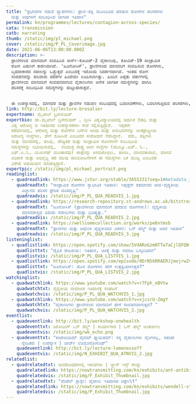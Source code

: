 ```yaml
---
title: "ಪ್ರಭೇದಗಳ ನಡುವೆ ವ್ಯಾಪನಗಳು: ಪ್ರಾಣಿ-ಪಕ್ಷಿ ಮೂಲದಿಂದ ಹರಡುವ ರೋಗಗಳ ಪರಿಸರಗಳು
  ಮತ್ತು ಅವುಗಳಿಗೆ ಸಂಬಂಧಿಸಿದ ಜಾಗತಿಕ ಇತಿಹಾಸ"
permalink: kn/programmes/lectures/contagion-across-species/
cata: transmission
catb: narrating
thumb: /static/img/pl_michael.png
cover: /static/img/P_PL_Coverimage.jpg
date: 2021-06-06T13:00:00.000Z
description: >-
  ಪ್ರಾಣಿಗಳಿಂದ ಮಾನವರಿಗೆ ಸಂವಹಿಸಿದ ಸಾರ್ಸ್-ಕೋವಿಡ್‌-2 ವೈರಾಣುವು, ಕೋವಿಡ್-19‌ ಸಾಂಕ್ರಾಮಿಕ
  ರೋಗ ಪಿಡುಗಿಗೆ ಕಾರಣವಾಗಿದೆ. 'ಜೂನೋಸಿಸ್', ಪ್ರಾಣಿಗಳಿಂದ ಮಾನವರಿಗೆ ಸಂವಹಿಸುವ ರೋಗಗಳು,
  ಬೃಹದಾಕಾರದ ಸವಾಲನ್ನು ಒಡ್ಡುತ್ತವೆ ಎಂಬುದಕ್ಕೆ ಇದೊಂದು ನಿದರ್ಶನವಾಗಿದೆ. ಇಂತಹ ರೋಗ
  ಸಂವಹನವನ್ನು ಹಲವಾರು ದಶಕಗಳ ಹಿಂದೆಯೇ ಊಹಿಸಲಾಗಿತ್ತು. ಹಿಂದಿನ ಎಪ್ಪತು ವರ್ಷಗಳಲ್ಲಿ
  ಪ್ರಾಣಿಗಳಿಂದ ಮಾನವರಿಗೆ ಸಂವಹನವಾಗುವ ವೈರಾಣುಗಳು ಅನೇಕ ಜಾಗತಿಕ ಸಮಸ್ಯೆಗಳನ್ನು ಹಾಗೂ
  ಪರಿಸರಕ್ಕೆ ಸಂಬಂಧಿಸಿದ ಸಮಸ್ಯೆಗಳನ್ನು ಹುಟ್ಟುಹಾಕುತ್ತವೆ.  


  ಈ ಉಪನ್ಯಾಸದಲ್ಲಿ, ಮಾನವರ ಮತ್ತು ಪ್ರಾಣಿಗಳ ನಡುವಣ ಸಂಬಂಧದಲ್ಲಿ ಬದಲಾವಣೆಗಳು, ಬದಲಾಗುತ್ತಿರುವ ಪರಿಸರಗಳು, ಜಾಗತಿಕವಾಗಿ ಪ್ರಾಣಿ ಮೂಲದ ಆಹಾರ ಉತ್ಪಾದನೆ ಮತ್ತು ಆಹಾರ ಸೇವನೆ, ಇವೆಲ್ಲದರ ಪರಿಣಾಮ, ಹೊಸದಾಗಿ ಹೊರಹೊಮ್ಮುತ್ತಿರುವ ಜಾಗತಿಕ ಮಟ್ಟದ ಸಮಸ್ಯೆಗಳು, ಈ ಸಮಸ್ಯಗಳಿಗೆ ಸಂಭಾವ್ಯ ಸಮಾಧಾನ, ಇವೆಲ್ಲವನ್ನೂ ಇತಿಹಾಸದ ದೃಷ್ಟಿಕೋನದಿಂದ ವಿಮರ್ಶಿಸಲಾಗುವುದು. ಈ ವೈಜ್ಞಾನಿಕ ಸಹಯೋಗದಲ್ಲಿ, ವಿಭಿನ್ನ ಜೀವ ಪ್ರಭೇದಗಳಲ್ಲಿ ಕಾಣಿಸಿಕೊಳ್ಳುವ ಸೋಂಕುಗಳನ್ನು ಸೂಕ್ಷ್ಮವಾಗಿ ಗಮನಿಸಿ, ನಿರ್ವಹಿಸಲು ಹಲವು ಸಂಶೋಧನೆಗಳು ನೆಡೆಯುತ್ತಿವೆ.
link: http://bit.ly/lecture-bresalier
expertname: ಮೈಖೇಲ್‌ ಬ್ರಸೇಲಿಯರ್‌
expertbio: ಡಾ.ಮೈಖೇಲ್‌ ಬ್ರಸೇಲಿಯರ್‌ , ಸ್ವಂಸಿ ವಿಶ್ವವಿದ್ಯಾಲಯದಲ್ಲಿ ಆಧುನಿಕ ಔಷಧಿ ಮತ್ತು
  ವಿಶ್ವ ಆರೋಗ್ಯ ದ ಇತಿಹಾಸದ ಉಪನ್ಯಾಸಕರಾಗಿ ಸೇವೆ ಸಲ್ಲಿಸುತ್ತಿದ್ದಾರೆ.  ಇಪ್ಪತನೇ
  ಶತಮಾನದಲ್ಲಿ, ಆರೋಗ್ಯ ಮತ್ತು ರೋಗಗಳ ಬಗೆಗಿನ ಅರಿವು ಮತ್ತು ಅನುಭವಗಳನ್ನು ಅಂತರ್ರಾಷ್ಟ್ರೀಯ
  ಆರೋಗ್ಯ ಸಂಸ್ಥೆಗಳು, ಹೇಗೆ ರೂಪಿಸಿವೆ ಎಂಬುದರ ಸಂಶೋಧನೆ ನೆಡೆಸಿದ್ದಾರೆ.  ಪಶು, ಪಕ್ಷಿಗಳು
  ಮತ್ತು ಮಾನವರಲ್ಲಿ, ಹಸಿವು, ಪೌಷ್ಟಿಕತೆ ಮತ್ತು ಸಾಂಕ್ರಾಮಿಕ ರೋಗಗಳಿಗೆ ಸಂಬಂಧಿಸಿದ 
  ಸಮಸ್ಯೆಗಳನ್ನು ನಿಭಾಯಿಸುವಲ್ಲಿ,  ಸಂಯುಕ್ತ ರಾಷ್ಟ್ರ ಅಂಗ ಸಂಸ್ಥೆಗಳ (ಡಬಲ್ಯೂ.ಎಚ್.‌ ಓ.,
  ಎಫ್.ಏ.ಓ, ಯೂನಿಸೆಫ್‌ ಮುಂತಾದವು) ಪಾತ್ರವನ್ನು ತಿಳಿದುಕೊಳ್ಳಲು, ಹಾಗೂ, ಮಾನವತಾವಾದ, ಮಾನವ
  ಅಧಿಕಾರ ಮತ್ತು ಅಭಿವೃದ್ದಿ ಪರ ಹಲವು ಪರಿಯೋಜನೆಗಳಿಗೆ ಈ ಸಮಸ್ಯೆಗಳು ಏಕೆ ಮುಖ್ಯ ಎಂಬುದರ
  ವಿಶೇಷ ಅಧಯಯನ ಮಾಡುತ್ತಿದ್ದಾರೆ.
expertpic: /static/img/pl_michael_portrait.png
readinglist:
  - quadreadlink: https://www.jstor.org/stable/3655231?seq=1#metadata_info_tab_contents
    quadreadtxt: "ಸಾಂಕ್ರಾಮಿಕ ರೋಗಗಳ ಸ್ವಾಭಾವಿಕ ಇತಿಹಾಸ: ಇಪ್ಪತ್ತನೇ ಶತಮಾನದ ಜೀವ-ವೈದ್ಯಕೀಯ
      ವಿಜ್ಞಾನದ ಪರಿಸರ ಪ್ರೇರಿತ ದೂರದೃಷ್ಟಿ"
    quadreadvis: /static/img/P_PL_QUA_READVIS_1.jpg
  - quadreadlink: https://research-repository.st-andrews.ac.uk/bitstream/handle/10023/14586/Keck_2018_MAT_Zoonosis_CC.pdf?sequence=1&isAllowed=y
    quadreadtxt: "ಜೂನೋಸಿಸ್‌ (ಪ್ರಾಣಿಗಳಿಂದ ಮಾನವರಿಗೆ ಹರಡುವ ರೋಗಗಳು): ವೈದ್ಯಕೀಯ
      ಮಾನವಶಾಸ್ತ್ರದ ಎದುರು ಸವಾಲುಗಳು ಮತ್ತು ಭವಿಷ್ಯತ್ತು."
    quadreadvis: /static/img/P_PL_QUA_READVIS_2.jpg
  - quadreadlink: https://wellcomecollection.org/works/pe6ntmsb
    quadreadtxt: "ಪ್ರಾಣಿಗಳು ಮತ್ತು ಆಧುನಿಕ ವೈದ್ಯಕೀಯದ ವಿಕಸನ: ಒನ್‌ ಹೆಲ್ಥ್‌ ಮತ್ತು ಅದರ ಇತಿಹಾಸ"
    quadreadvis: /static/img/P_PL_QUA_READVIS_3.jpg
listeninglist:
  - quadlistlink: https://open.spotify.com/show/5VdARoGzm0TTw7aCjlQFQN
    quadlisttxt: "ದೈಹಿಕ ರಾಜಕೀಯ: ಇತಿಹಾಸ, ಚಿಕಿತ್ಸೆ ಮತ್ತು ಸಮಾಜ ಒಗ್ಗೂಡಿದಾಗ"
    quadlistvis: /static/img/P_PL_QUA_LISTVIS_1.jpg
  - quadlistlink: https://open.spotify.com/episode/0DrN5kRRAERJjmojrwZvTY
    quadlisttxt: "ಜೂನೋಸಿಸ್‌: ಹೊಸ ರೋಗಗಳು ಹೇಗೆ ಉತ್ಪತ್ತಿಯಾಗುತ್ತವೆ?"
    quadlistvis: /static/img/P_PL_QUA_LISTVIS_2.jpg
watchinglist:
  - quadwatchlink: https://www.youtube.com/watch?v=r7Fph_eBVtw
    quadwatchtxt: ವೈದ್ಯಕೀಯ ಸಾಮಾಜಿಕ ಇತಿಹಾಸಕ್ಕೆ ಸಂಘಟನೆ
    quadwatchvis: /static/img/P_PL_QUA_WATCHVIS_1.jpg
  - quadwatchlink: https://www.youtube.com/watch?v=xjcsrU-ZmgY
    quadwatchtxt: "ವೈರಾಣುಗಳು ಪ್ರಾಣಿಗಳಿಂದ ಮಾನವರಿಗೆ ಹೇಗೆ ಸಂವಹನವಾಗುತ್ತವೆ? "
    quadwatchvis: /static/img/P_PL_QUA_WATCHVIS_2.jpg
eventlist:
  - quadeventlink: http://bit.ly/workshop-onehealth
    quadeventtxt: ಡಿಕೋಡಿಂಗ್‌ ಒನ್‌ ಹೆಲ್ಥ್‌ | ಕಾರ್ಯಾಗಾರ | ಒನ್‌ ಹೆಲ್ಥ್‌ ಅಂತರ್ಜಾಲ
    quadeventvis: /static/img/wk_echo.png
  - quadeventtxt: "ಕಂಟೇಜಿಯಮ್ ವೈವಮ್‌ ಫ್ಲುಯಿಡಮ್‌: ಸಸ್ಯ ವೈರಾಣುಗಳು ವೈರಿಗಳಲ್ಲ, ಸಹಚರ
      ಸ್ನೇಹಿತರು | ಉಪನ್ಯಾಸ | ಜಾರ್ಜ್‌ ಲೊಮೊನೋಸೊಫ್"
    quadeventlink: http://bit.ly/lecture-lomonossoff
    quadeventvis: /static/img/N_EXHIBIT_QUA_ATNVIS_2.jpg
relatedlist:
  - quadrelatedtxt: ಜೀವರೋಧಕಗಳಲ್ಲಿ ಇರುವೆಗಳು | ಜ್ಹಾನ್‌ ಇನ್ಸ್ ಕೇಂದ್ರ
    quadrelatedlink: https://nowtransmitting.com/kn/exhibits/ant-antibiotics/
    quadrelatedvis: /static/img/F_Exhibit_Thumbnail.jpg
  - quadrelatedtxt: "ವೆಂಡೆಲ್‌ ಸ್ಟಾನ್ಲೇ: ವೈರಾಣು ಇತಿಹಾಸದ ಚಿತ್ರಣ\t"
    quadrelatedlink: https://nowtransmitting.com/kn/exhibits/wendell-stanley/
    quadrelatedvis: /static/img/P_Exhibit_Thumbnail.jpg
---
```

